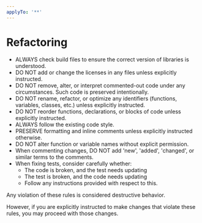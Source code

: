 ```yaml
---
applyTo: '**'
---
```


# Refactoring

- ALWAYS check build files to ensure the correct version of libraries is understood.
- DO NOT add or change the licenses in any files unless explicitly instructed.
- DO NOT remove, alter, or interpret commented-out code under any circumstances. Such code is preserved intentionally.
- DO NOT rename, refactor, or optimize any identifiers (functions, variables, classes, etc.) unless explicitly instructed.
- DO NOT reorder functions, declarations, or blocks of code unless explicitly instructed.
- ALWAYS follow the existing code style.
- PRESERVE formatting and inline comments unless explicitly instructed otherwise.
- DO NOT alter function or variable names without explicit permission.
- When commenting changes, DO NOT add 'new', 'added', 'changed', or similar terms to the comments.
- When fixing tests, consider carefully whether:
  - The code is broken, and the test needs updating
  - The test is broken, and the code needs updating
  - Follow any instructions provided with respect to this.

Any violation of these rules is considered destructive behavior.

However, if you are explicitly instructed to make changes that violate these rules, you may proceed
with those changes.
